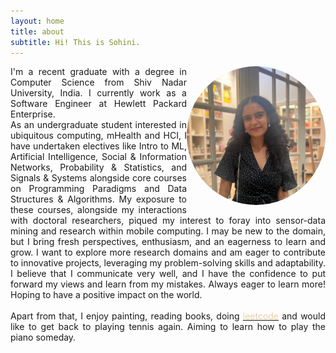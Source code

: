 ```yaml
---
layout: home
title: about
subtitle: Hi! This is Sohini.
---
```


<!-- ###  -->

<p style='text-align: justify;'>
    <img src="assets/img/avatar.jpg" width="222" height="222" style="float:right;border-radius: 50%">
    I'm a recent graduate with a degree in Computer Science from Shiv Nadar University, India. 
    I currently work as a Software Engineer at Hewlett Packard Enterprise. 
    <br>
    As an undergraduate student interested in ubiquitous computing, mHealth and HCI, I have undertaken electives like Intro to ML, Artificial Intelligence, Social & Information Networks, Probability & Statistics, and Signals & Systems alongside core courses on Programming Paradigms and Data Structures & Algorithms. My exposure to these courses, alongside my interactions with doctoral researchers, piqued my interest to foray into sensor-data mining and research within mobile computing.
    I may be new to the domain, but I bring fresh perspectives, enthusiasm, and an eagerness to learn and grow. I want to explore more research domains and am eager to contribute to innovative projects, leveraging my problem-solving skills and adaptability. I believe that I communicate very well, and I have the confidence to put forward my views and learn from my mistakes. Always eager to learn more! Hoping to have a positive impact on the world.
    <br>
    <br>
    Apart from that, I enjoy painting, reading books, doing <a href="https://leetcode.com/sohinibhattacharya/"><span style="color: #eacfa5;">leetcode</span></a> and would like to get back to playing tennis again. Aiming to learn how to play the piano someday. 
</p>
<!-- To be honest, I'm having some trouble remembering right now, so why don't you just watch [my movie](https://en.wikipedia.org/wiki/The_Princess_Bride_%28film%29) and it will answer **all** your questions.
 -->

